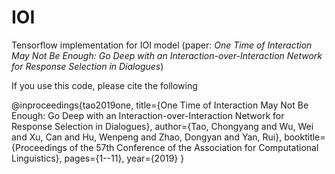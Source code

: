 # IOI
Tensorflow implementation for IOI model (paper: *One Time of Interaction May Not Be Enough: Go Deep with an Interaction-over-Interaction Network for Response Selection in Dialogues*)

If you use this code, please cite the following

@inproceedings{tao2019one,
  title={One Time of Interaction May Not Be Enough: Go Deep with an Interaction-over-Interaction Network for Response Selection in Dialogues},
  author={Tao, Chongyang and Wu, Wei and Xu, Can and Hu, Wenpeng and Zhao, Dongyan and Yan, Rui},
  booktitle={Proceedings of the 57th Conference of the Association for Computational Linguistics},
  pages={1--11},
  year={2019}
}

